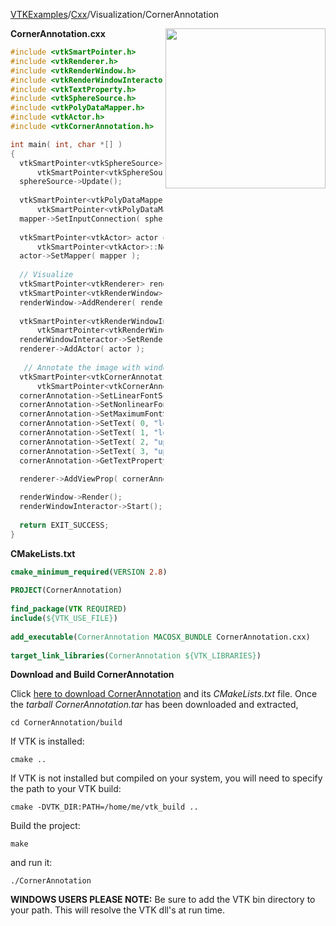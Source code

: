 [VTKExamples](/home/)/[Cxx](/Cxx)/Visualization/CornerAnnotation

<img align="right" src="https://github.com/lorensen/VTKExamples/blob/gh-pages/Testing/Baseline/Visualization/TestCornerAnnotation.png?raw=true" width="256" />

**CornerAnnotation.cxx**
```c++
#include <vtkSmartPointer.h>
#include <vtkRenderer.h>
#include <vtkRenderWindow.h>
#include <vtkRenderWindowInteractor.h>
#include <vtkTextProperty.h>
#include <vtkSphereSource.h>
#include <vtkPolyDataMapper.h>
#include <vtkActor.h>
#include <vtkCornerAnnotation.h>

int main( int, char *[] )
{
  vtkSmartPointer<vtkSphereSource> sphereSource = 
      vtkSmartPointer<vtkSphereSource>::New();
  sphereSource->Update();
  
  vtkSmartPointer<vtkPolyDataMapper> mapper = 
      vtkSmartPointer<vtkPolyDataMapper>::New();
  mapper->SetInputConnection( sphereSource->GetOutputPort() );
 
  vtkSmartPointer<vtkActor> actor = 
      vtkSmartPointer<vtkActor>::New();
  actor->SetMapper( mapper );
  
  // Visualize
  vtkSmartPointer<vtkRenderer> renderer = vtkSmartPointer<vtkRenderer>::New();
  vtkSmartPointer<vtkRenderWindow> renderWindow = vtkSmartPointer<vtkRenderWindow>::New();
  renderWindow->AddRenderer( renderer );
  
  vtkSmartPointer<vtkRenderWindowInteractor> renderWindowInteractor = 
      vtkSmartPointer<vtkRenderWindowInteractor>::New();
  renderWindowInteractor->SetRenderWindow( renderWindow );
  renderer->AddActor( actor );
  
   // Annotate the image with window/level and mouse over pixel information
  vtkSmartPointer<vtkCornerAnnotation> cornerAnnotation = 
      vtkSmartPointer<vtkCornerAnnotation>::New();
  cornerAnnotation->SetLinearFontScaleFactor( 2 );
  cornerAnnotation->SetNonlinearFontScaleFactor( 1 );
  cornerAnnotation->SetMaximumFontSize( 20 );
  cornerAnnotation->SetText( 0, "lower left" );
  cornerAnnotation->SetText( 1, "lower right" );
  cornerAnnotation->SetText( 2, "upper left" );
  cornerAnnotation->SetText( 3, "upper right" );
  cornerAnnotation->GetTextProperty()->SetColor( 1, 0, 0 );

  renderer->AddViewProp( cornerAnnotation );
  
  renderWindow->Render();
  renderWindowInteractor->Start();
  
  return EXIT_SUCCESS;
}
```
**CMakeLists.txt**
```cmake
cmake_minimum_required(VERSION 2.8)
 
PROJECT(CornerAnnotation)
 
find_package(VTK REQUIRED)
include(${VTK_USE_FILE})
 
add_executable(CornerAnnotation MACOSX_BUNDLE CornerAnnotation.cxx)
 
target_link_libraries(CornerAnnotation ${VTK_LIBRARIES})
```

**Download and Build CornerAnnotation**

Click [here to download CornerAnnotation](https://github.com/lorensen/VTKWikiExamplesTarballs/raw/master/CornerAnnotation.tar) and its *CMakeLists.txt* file.
Once the *tarball CornerAnnotation.tar* has been downloaded and extracted,
```
cd CornerAnnotation/build 
```
If VTK is installed:
```
cmake ..
```
If VTK is not installed but compiled on your system, you will need to specify the path to your VTK build:
```
cmake -DVTK_DIR:PATH=/home/me/vtk_build ..
```
Build the project:
```
make
```
and run it:
```
./CornerAnnotation
```
**WINDOWS USERS PLEASE NOTE:** Be sure to add the VTK bin directory to your path. This will resolve the VTK dll's at run time.

